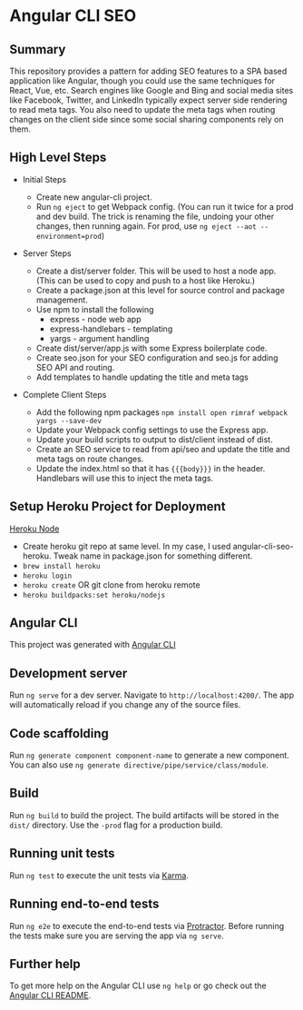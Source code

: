 # Angular CLI SEO

## Summary

This repository provides a pattern for adding SEO features to a SPA based application like Angular, though you could use the same techniques for React, Vue, etc. Search engines like Google and Bing and social media sites like Facebook, Twitter, and LinkedIn typically expect server side rendering to read meta tags. You also need to update the meta tags when routing changes on the client side since some social sharing components rely on them.

## High Level Steps

- Initial Steps

  - Create new angular-cli project.
  - Run `ng eject` to get Webpack config. (You can run it twice for a prod and dev build. The trick is renaming the file, undoing your other changes, then running again. For prod, use `ng eject --aot --environment=prod`)

- Server Steps

  - Create a dist/server folder. This will be used to host a node app. (This can be used to copy and push to a host like Heroku.)
  - Create a package.json at this level for source control and package management.
  - Use npm to install the following
    - express - node web app
    - express-handlebars - templating
    - yargs - argument handling
  - Create dist/server/app.js with some Express boilerplate code.
  - Create seo.json for your SEO configuration and seo.js for adding SEO API and routing.
  - Add templates to handle updating the title and meta tags

- Complete Client Steps

  - Add the following npm packages `npm install open rimraf webpack yargs --save-dev`
  - Update your Webpack config settings to use the Express app.
  - Update your build scripts to output to dist/client instead of dist.
  - Create an SEO service to read from api/seo and update the title and meta tags on route changes.
  - Update the index.html so that it has `{{{body}}}` in the header. Handlebars will use this to inject the meta tags.

## Setup Heroku Project for Deployment

[Heroku Node](https://devcenter.heroku.com/articles/getting-started-with-nodejs#deploy-the-app)

- Create heroku git repo at same level. In my case, I used angular-cli-seo-heroku.  Tweak name in package.json for something different.
- `brew install heroku`
- `heroku login`
- `heroku create` OR git clone from heroku remote
- `heroku buildpacks:set heroku/nodejs`


## Angular CLI

This project was generated with [Angular CLI](https://github.com/angular/angular-cli)

## Development server

Run `ng serve` for a dev server. Navigate to `http://localhost:4200/`. The app will automatically reload if you change any of the source files.

## Code scaffolding

Run `ng generate component component-name` to generate a new component. You can also use `ng generate directive/pipe/service/class/module`.

## Build

Run `ng build` to build the project. The build artifacts will be stored in the `dist/` directory. Use the `-prod` flag for a production build.

## Running unit tests

Run `ng test` to execute the unit tests via [Karma](https://karma-runner.github.io).

## Running end-to-end tests

Run `ng e2e` to execute the end-to-end tests via [Protractor](http://www.protractortest.org/).
Before running the tests make sure you are serving the app via `ng serve`.

## Further help

To get more help on the Angular CLI use `ng help` or go check out the [Angular CLI README](https://github.com/angular/angular-cli/blob/master/README.md).
